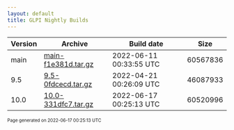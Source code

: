 ```yaml
---
layout: default
title: GLPI Nightly Builds
---
```


Version|Archive|Build date|Size
---|---|---|---
main|[main-f1e381d.tar.gz](main-f1e381d.tar.gz)|2022-06-11 00:33:55 UTC|60567836
9.5|[9.5-0fdcecd.tar.gz](9.5-0fdcecd.tar.gz)|2022-04-21 00:26:09 UTC|46087933
10.0|[10.0-331dfc7.tar.gz](10.0-331dfc7.tar.gz)|2022-06-17 00:25:13 UTC|60520996

<font size="1">Page generated on 2022-06-17 00:25:13 UTC</font>
